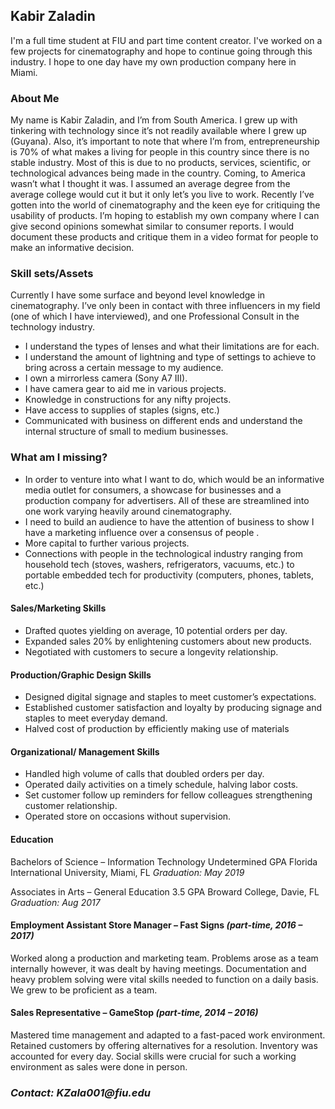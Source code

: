 ## Kabir Zaladin

I'm a full time student at FIU and part time content creator. 
I've worked on a few projects for cinematography and hope to continue going through this industry. I hope to one day have my own production company here in Miami.

### About Me

My name is Kabir Zaladin, and I’m from South America. I grew up with tinkering with technology since it’s not readily available where I grew up (Guyana). Also, it’s important to note that where I’m from, entrepreneurship is 70% of what makes a living for people in this country since there is no stable industry. Most of this is due to no products, services, scientific, or technological advances being made in the country. Coming, to America wasn’t what I thought it was. I assumed an average degree from the average college would cut it but it only let’s you live to work. Recently I’ve gotten into the world of cinematography and the keen eye for critiquing the usability of products. I’m hoping to establish my own company where I can give second opinions somewhat similar to consumer reports. I would document these products and critique them in a video format for people to make an informative decision. 


### Skill sets/Assets

Currently I have some surface and beyond level knowledge in cinematography. I’ve only been in contact with three influencers in my field (one of which I have interviewed), and one Professional Consult in the technology industry.
-	I understand the types of lenses and what their limitations are for each. 
-	I understand the amount of lightning and type of settings to achieve to bring across a certain message to my audience. 
-	I own a mirrorless camera (Sony A7 III).
-	I have camera gear to aid me in various projects.
-	Knowledge in constructions for any nifty projects.
-	Have access to supplies of staples (signs, etc.)
-	Communicated with business on different ends and understand the internal structure of small to medium businesses.


### What am I missing?

-	In order to venture into what I want to do, which would be an informative media outlet for consumers, a showcase for businesses and a production company for advertisers. All of these are streamlined into one work varying heavily around cinematography.
-	I need to build an audience to have the attention of business to show I have a marketing influence over a consensus of people .
-	More capital to further various projects.
-	Connections with people in the technological industry ranging from household tech (stoves, washers, refrigerators, vacuums, etc.) to portable embedded tech for productivity (computers, phones, tablets, etc.) 

#### Sales/Marketing Skills 
 
- Drafted quotes yielding on average, 10 potential orders per day.
- Expanded sales 20% by enlightening customers about new products. 
- Negotiated with customers to secure a longevity relationship. 

#### Production/Graphic Design Skills 
- Designed digital signage and staples to meet customer’s expectations. 
- Established customer satisfaction and loyalty by producing signage and staples to meet everyday demand. 
- Halved cost of production by efficiently making use of materials 

#### Organizational/ Management Skills 

- Handled high volume of calls that doubled orders per day. 
- Operated daily activities on a timely schedule, halving labor costs. 
- Set customer follow up reminders for fellow colleagues strengthening customer relationship. 
- Operated store on occasions without supervision. 


#### Education 
Bachelors of Science – Information Technology                     Undetermined GPA Florida International University, Miami, FL                                                                                                                     _Graduation: May 2019_

Associates in Arts – General Education                                                       3.5 GPA Broward College, Davie, FL                                                                                                                    _Graduation: Aug 2017_ 


#### Employment Assistant Store Manager – Fast Signs                                                     _(part-time, 2016 – 2017)_ 
Worked along a production and marketing team. Problems arose as a team internally however, it was dealt by having meetings. Documentation and heavy problem solving were vital skills needed to function on a daily basis. We grew to be proficient as a team. 

#### Sales Representative – GameStop                                                                     _(part-time, 2014 – 2016)_ 
Mastered time management and adapted to a fast-paced work environment. Retained customers by offering alternatives for a resolution. Inventory was accounted for every day. Social skills were crucial for such a working environment as sales were done in person.

### _Contact: KZala001@fiu.edu_

